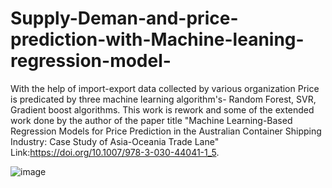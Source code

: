 # Supply-Deman-and-price-prediction-with-Machine-leaning-regression-model-
With the help of import-export data collected by various organization Price is predicated by three machine learning algorithm's- Random Forest, SVR, Gradient boost algorithms.
This work is rework and some of the extended work done by the author of the paper title "Machine Learning-Based Regression Models for Price Prediction in the Australian Container Shipping Industry: Case Study of Asia-Oceania Trade Lane"
Link:https://doi.org/10.1007/978-3-030-44041-1_5.

![image](https://user-images.githubusercontent.com/46283676/145195987-7062750d-0337-4dc1-9438-27d643e29868.png)

